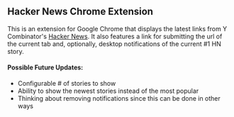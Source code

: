 ## Hacker News Chrome Extension  


This is an extension for Google Chrome that displays the latest links from Y Combinator's [Hacker News](http://news.ycombinator.com). It also features a link for submitting the url of the current tab and, optionally, desktop notifications of the current #1 HN story.


#### Possible Future Updates:
* Configurable # of stories to show
* Ability to show the newest stories instead of the most popular
* Thinking about removing notifications since this can be done in other ways
